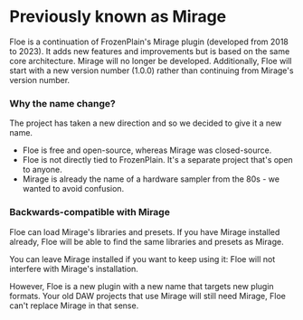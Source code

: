 <!--
SPDX-FileCopyrightText: 2024 Sam Windell
SPDX-License-Identifier: GPL-3.0-or-later
-->

# Previously known as Mirage

Floe is a continuation of FrozenPlain's Mirage plugin (developed from 2018 to 2023). It adds new features and improvements but is based on the same core architecture. Mirage will no longer be developed. Additionally, Floe will start with a new version number (1.0.0) rather than continuing from Mirage's version number.

### Why the name change?
The project has taken a new direction and so we decided to give it a new name.
- Floe is free and open-source, whereas Mirage was closed-source.
- Floe is not directly tied to FrozenPlain. It's a separate project that's open to anyone.
- Mirage is already the name of a hardware sampler from the 80s - we wanted to avoid confusion.

### Backwards-compatible with Mirage
Floe can load Mirage's libraries and presets. If you have Mirage installed already, Floe will be able to find the same libraries and presets as Mirage. 

You can leave Mirage installed if you want to keep using it: Floe will not interfere with Mirage's installation.

However, Floe is a new plugin with a new name that targets new plugin formats. Your old DAW projects that use Mirage will still need Mirage, Floe can't replace Mirage in that sense.

